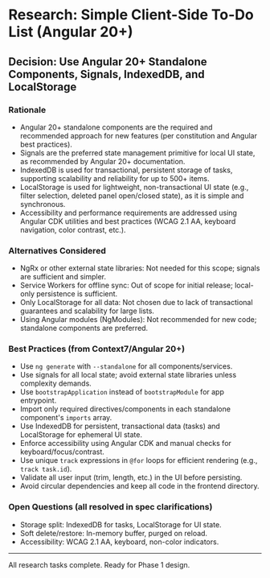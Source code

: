 # Research: Simple Client-Side To-Do List (Angular 20+)

## Decision: Use Angular 20+ Standalone Components, Signals, IndexedDB, and LocalStorage

### Rationale
- Angular 20+ standalone components are the required and recommended approach for new features (per constitution and Angular best practices).
- Signals are the preferred state management primitive for local UI state, as recommended by Angular 20+ documentation.
- IndexedDB is used for transactional, persistent storage of tasks, supporting scalability and reliability for up to 500+ items.
- LocalStorage is used for lightweight, non-transactional UI state (e.g., filter selection, deleted panel open/closed state), as it is simple and synchronous.
- Accessibility and performance requirements are addressed using Angular CDK utilities and best practices (WCAG 2.1 AA, keyboard navigation, color contrast, etc.).

### Alternatives Considered
- NgRx or other external state libraries: Not needed for this scope; signals are sufficient and simpler.
- Service Workers for offline sync: Out of scope for initial release; local-only persistence is sufficient.
- Only LocalStorage for all data: Not chosen due to lack of transactional guarantees and scalability for large lists.
- Using Angular modules (NgModules): Not recommended for new code; standalone components are preferred.

### Best Practices (from Context7/Angular 20+)
- Use `ng generate` with `--standalone` for all components/services.
- Use signals for all local state; avoid external state libraries unless complexity demands.
- Use `bootstrapApplication` instead of `bootstrapModule` for app entrypoint.
- Import only required directives/components in each standalone component's `imports` array.
- Use IndexedDB for persistent, transactional data (tasks) and LocalStorage for ephemeral UI state.
- Enforce accessibility using Angular CDK and manual checks for keyboard/focus/contrast.
- Use unique `track` expressions in `@for` loops for efficient rendering (e.g., `track task.id`).
- Validate all user input (trim, length, etc.) in the UI before persisting.
- Avoid circular dependencies and keep all code in the frontend directory.

### Open Questions (all resolved in spec clarifications)
- Storage split: IndexedDB for tasks, LocalStorage for UI state.
- Soft delete/restore: In-memory buffer, purged on reload.
- Accessibility: WCAG 2.1 AA, keyboard, non-color indicators.

---

All research tasks complete. Ready for Phase 1 design.
